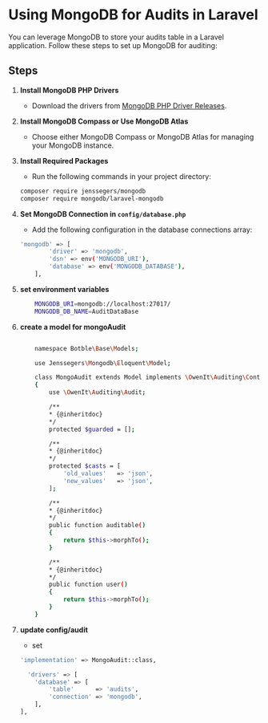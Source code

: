 


# Using MongoDB for Audits in Laravel

You can leverage MongoDB to store your audits table in a Laravel application. Follow these steps to set up MongoDB for auditing:

## Steps

1. **Install MongoDB PHP Drivers**
   - Download the drivers from [MongoDB PHP Driver Releases](https://github.com/mongodb/mongo-php-driver/releases/tag/1.16.0).

2. **Install MongoDB Compass or Use MongoDB Atlas**
   - Choose either MongoDB Compass or MongoDB Atlas for managing your MongoDB instance.

3. **Install Required Packages**
   - Run the following commands in your project directory:
   ```bash
   composer require jenssegers/mongodb
   composer require mongodb/laravel-mongodb

4. **Set MongoDB Connection in `config/database.php`**
    - Add the following configuration in the database connections array:
    ```bash
    'mongodb' => [
            'driver' => 'mongodb',
            'dsn' => env('MONGODB_URI'),
            'database' => env('MONGODB_DATABASE'),
        ],
    ```
    
5. **set environment variables** 
    ```bash      
        MONGODB_URI=mongodb://localhost:27017/
        MONGODB_DB_NAME=AuditDataBase
    ```

6. **create a model for mongoAudit** 
    ```bash

        namespace Botble\Base\Models;

        use Jenssegers\Mongodb\Eloquent\Model;

        class MongoAudit extends Model implements \OwenIt\Auditing\Contracts\Audit
        {
            use \OwenIt\Auditing\Audit;

            /**
            * {@inheritdoc}
            */
            protected $guarded = [];

            /**
            * {@inheritdoc}
            */
            protected $casts = [
                'old_values'   => 'json',
                'new_values'   => 'json',
            ];

            /**
            * {@inheritdoc}
            */
            public function auditable()
            {
                return $this->morphTo();
            }

            /**
            * {@inheritdoc}
            */
            public function user()
            {
                return $this->morphTo();
            }
        }
    ```

7. **update config/audit**
    - set 

    ```bash
    'implementation' => MongoAudit::class,
    ```
    ```bash
      'drivers' => [
        'database' => [
            'table'      => 'audits',
            'connection' => 'mongodb',
        ],
    ],
    ```

